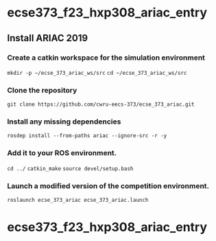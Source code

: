 # ecse373_f23_hxp308_ariac_entry
## Install ARIAC 2019
### Create a catkin workspace for the simulation environment
`mkdir -p ~/ecse_373_ariac_ws/src`
`cd ~/ecse_373_ariac_ws/src`
### Clone the repository
`git clone https://github.com/cwru-eecs-373/ecse_373_ariac.git`
### Install any missing dependencies
`rosdep install --from-paths ariac --ignore-src -r -y`
### Add it to your ROS environment.
`cd ../`
`catkin_make`
`source devel/setup.bash`
### Launch a modified version of the competition environment.
`roslaunch ecse_373_ariac ecse_373_ariac.launch`


# ecse373_f23_hxp308_ariac_entry
